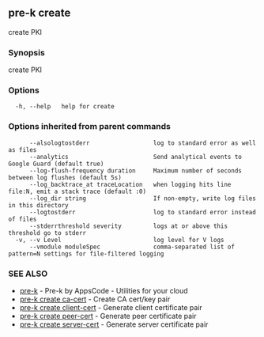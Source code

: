 ## pre-k create

create PKI

### Synopsis

create PKI

### Options

```
  -h, --help   help for create
```

### Options inherited from parent commands

```
      --alsologtostderr                  log to standard error as well as files
      --analytics                        Send analytical events to Google Guard (default true)
      --log-flush-frequency duration     Maximum number of seconds between log flushes (default 5s)
      --log_backtrace_at traceLocation   when logging hits line file:N, emit a stack trace (default :0)
      --log_dir string                   If non-empty, write log files in this directory
      --logtostderr                      log to standard error instead of files
      --stderrthreshold severity         logs at or above this threshold go to stderr
  -v, --v Level                          log level for V logs
      --vmodule moduleSpec               comma-separated list of pattern=N settings for file-filtered logging
```

### SEE ALSO

* [pre-k](pre-k.md)	 - Pre-k by AppsCode - Utilities for your cloud
* [pre-k create ca-cert](pre-k_create_ca-cert.md)	 - Create CA cert/key pair
* [pre-k create client-cert](pre-k_create_client-cert.md)	 - Generate client certificate pair
* [pre-k create peer-cert](pre-k_create_peer-cert.md)	 - Generate peer certificate pair
* [pre-k create server-cert](pre-k_create_server-cert.md)	 - Generate server certificate pair

